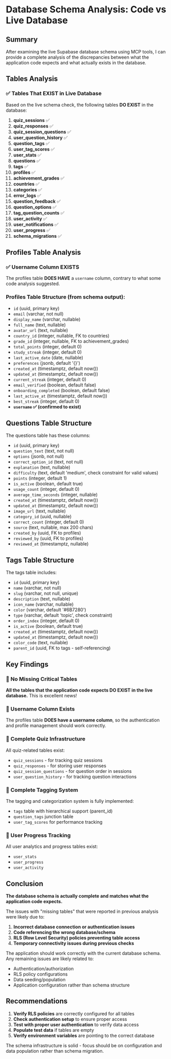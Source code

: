 # Database Schema Analysis: Code vs Live Database

## Summary

After examining the live Supabase database schema using MCP tools, I can provide a complete analysis of the discrepancies between what the application code expects and what actually exists in the database.

## Tables Analysis

### ✅ Tables That EXIST in Live Database

Based on the live schema check, the following tables **DO EXIST** in the database:

1. **quiz_sessions** ✅
2. **quiz_responses** ✅  
3. **quiz_session_questions** ✅
4. **user_question_history** ✅
5. **question_tags** ✅
6. **user_tag_scores** ✅
7. **user_stats** ✅
8. **questions** ✅
9. **tags** ✅
10. **profiles** ✅
11. **achievement_grades** ✅
12. **countries** ✅
13. **categories** ✅
14. **error_logs** ✅
15. **question_feedback** ✅
16. **question_options** ✅
17. **tag_question_counts** ✅
18. **user_activity** ✅
19. **user_notifications** ✅
20. **user_progress** ✅
21. **schema_migrations** ✅

## Profiles Table Analysis

### ✅ Username Column EXISTS

The profiles table **DOES HAVE** a `username` column, contrary to what some code analysis suggested. 

### Profiles Table Structure (from schema output):
- `id` (uuid, primary key)
- `email` (varchar, not null)
- `display_name` (varchar, nullable)
- `full_name` (text, nullable)
- `avatar_url` (text, nullable)
- `country_id` (integer, nullable, FK to countries)
- `grade_id` (integer, nullable, FK to achievement_grades)
- `total_points` (integer, default 0)
- `study_streak` (integer, default 0)
- `last_active_date` (date, nullable)
- `preferences` (jsonb, default '{}')
- `created_at` (timestamptz, default now())
- `updated_at` (timestamptz, default now())
- `current_streak` (integer, default 0)
- `email_verified` (boolean, default false)
- `onboarding_completed` (boolean, default false)
- `last_active_at` (timestamptz, default now())
- `best_streak` (integer, default 0)
- **`username` ✅ (confirmed to exist)**

## Questions Table Structure

The questions table has these columns:
- `id` (uuid, primary key)
- `question_text` (text, not null)
- `options` (jsonb, not null)
- `correct_option_id` (text, not null)
- `explanation` (text, nullable)
- `difficulty` (text, default 'medium', check constraint for valid values)
- `points` (integer, default 1)
- `is_active` (boolean, default true)
- `usage_count` (integer, default 0)
- `average_time_seconds` (integer, nullable)
- `created_at` (timestamptz, default now())
- `updated_at` (timestamptz, default now())
- `image_url` (text, nullable)
- `category_id` (uuid, nullable)
- `correct_count` (integer, default 0)
- `source` (text, nullable, max 200 chars)
- `created_by` (uuid, FK to profiles)
- `reviewed_by` (uuid, FK to profiles)
- `reviewed_at` (timestamptz, nullable)

## Tags Table Structure

The tags table includes:
- `id` (uuid, primary key)
- `name` (varchar, not null)
- `slug` (varchar, not null, unique)
- `description` (text, nullable)
- `icon_name` (varchar, nullable)
- `color` (varchar, default '#6B7280')
- `type` (varchar, default 'topic', check constraint)
- `order_index` (integer, default 0)
- `is_active` (boolean, default true)
- `created_at` (timestamptz, default now())
- `updated_at` (timestamptz, default now())
- `color_code` (text, nullable)
- `parent_id` (uuid, FK to tags - self-referencing)

## Key Findings

### 🎉 No Missing Critical Tables
**All the tables that the application code expects DO EXIST in the live database.** This is excellent news!

### 🎉 Username Column Exists
The profiles table **DOES have a username column**, so the authentication and profile management should work correctly.

### 🎉 Complete Quiz Infrastructure
All quiz-related tables exist:
- `quiz_sessions` - for tracking quiz sessions
- `quiz_responses` - for storing user responses
- `quiz_session_questions` - for question order in sessions
- `user_question_history` - for tracking question interactions

### 🎉 Complete Tagging System
The tagging and categorization system is fully implemented:
- `tags` table with hierarchical support (parent_id)
- `question_tags` junction table
- `user_tag_scores` for performance tracking

### 🎉 User Progress Tracking
All user analytics and progress tables exist:
- `user_stats` 
- `user_progress`
- `user_activity`

## Conclusion

**The database schema is actually complete and matches what the application code expects.** 

The issues with "missing tables" that were reported in previous analysis were likely due to:

1. **Incorrect database connection or authentication issues**
2. **Code referencing the wrong database/schema**
3. **RLS (Row Level Security) policies preventing table access**
4. **Temporary connectivity issues during previous checks**

The application should work correctly with the current database schema. Any remaining issues are likely related to:
- Authentication/authorization
- RLS policy configurations  
- Data seeding/population
- Application configuration rather than schema structure

## Recommendations

1. **Verify RLS policies** are correctly configured for all tables
2. **Check authentication setup** to ensure proper access
3. **Test with proper user authentication** to verify data access
4. **Populate test data** if tables are empty
5. **Verify environment variables** are pointing to the correct database

The schema infrastructure is solid - focus should be on configuration and data population rather than schema migration.